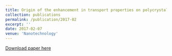 ```yaml
---
title: Origin of the enhancement in transport properties on polycrystalline SnSe with compositing two-dimensional material MoSe<font size="-1">2</font>
collection: publications
permalink: /publication/2017-02
excerpt: ''
date: 2017-02-07
venue: 'Nanotechnology'
---
```

  
[Download paper here](https://iopscience.iop.org/article/10.1088/1361-6528/aa55e3)
